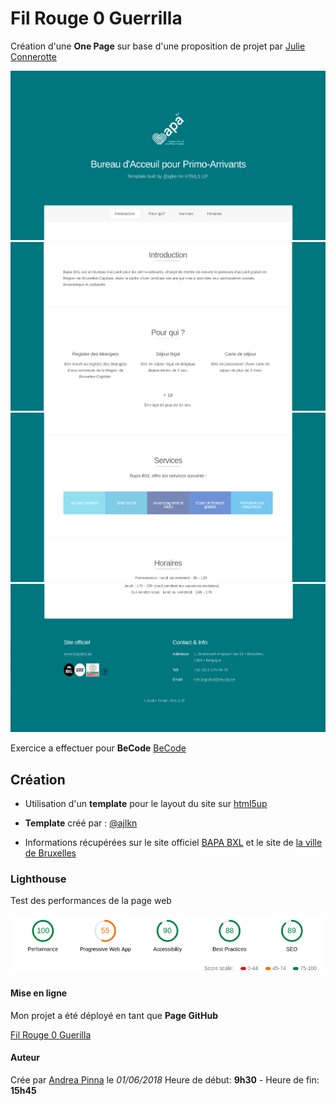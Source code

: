 # Fil Rouge 0 Guerrilla

Création d'une **One Page**
sur base d'une proposition de projet par [Julie Connerotte](https://github.com/jujujujul)

![BAPA 1](result/bapa1.png/)
![BAPA 2](result/bapa2.png/)
![BAPA 3](result/bapa3.png/)
![BAPA 4](result/bapa4.png/)

Exercice a effectuer pour **BeCode**
[BeCode](https://becode.org/)

## Création

  - Utilisation d'un **template** pour le layout du site sur [html5up](https://html5up.net/)

  - **Template** créé par : [@ajlkn](https://twitter.com/ajlkn)
  
  - Informations récupérées sur le site officiel [BAPA BXL](www.bapabxl.be) et le site de [la ville de Bruxelles](https://www.bruxelles.be/bapa-bxl-laccueil-des-primo-arrivants)

### Lighthouse

Test des performances de la page web

![Performances Lighthouse](result/lighthouse.png)

#### Mise en ligne

Mon projet a été déployé en tant que **Page GitHub**

[Fil Rouge 0 Guerilla](https://github.com/Andreapinnapicone/filrouge-0-guerrilla)

#### Auteur

Crée par [Andrea Pinna](https://github.com/Andreapinnapicone) le *01/06/2018* 
Heure de début: **9h30** - Heure de fin: **15h45**